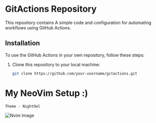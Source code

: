 # GitActions Repository

This repository contains A simple code and configuration for automating workflows using GitHub Actions.

## Installation

To use the GitHub Actions in your own repository, follow these steps:

1. Clone this repository to your local machine:
   ```bash
   git clone https://github.com/your-username/gitactions.git


# **My NeoVim Setup :)**

```
Theme - NightOwl
```
![Nvim Image](nvim.png)
